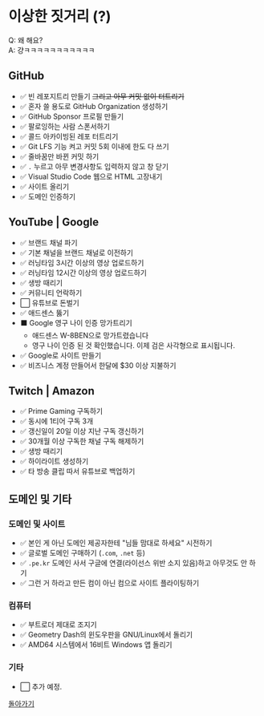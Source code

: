 # 이상한 짓거리 (?)
Q: 왜 해요?  
A: 걍ㅋㅋㅋㅋㅋㅋㅋㅋㅋㅋㅋ

## GitHub
- ✅ 빈 레포지트리 만들기 ~~그리고 아무 커밋 없이 터트리기~~
- ✅ 혼자 쓸 용도로 GitHub Organization 생성하기
- ✅ GitHub Sponsor 프로필 만들기
- ✅ 팔로잉하는 사람 스폰서하기
- ✅ 콜드 아카이빙된 레포 터트리기
- ✅ Git LFS 기능 켜고 커밋 5회 이내에 한도 다 쓰기
- ✅ 줄바꿈만 바뀐 커밋 하기
- ✅ `.` 누르고 아무 변경사항도 입력하지 않고 창 닫기
- ✅ Visual Studio Code 웹으로 HTML 고장내기
- ✅ 사이트 올리기
- ✅ 도메인 인증하기

## YouTube | Google
- ✅ 브랜드 채널 파기
- ✅ 기본 채널을 브랜드 채널로 이전하기
- ✅ 러닝타임 3시간 이상의 영상 업로드하기
- ✅ 러닝타임 12시간 이상의 영상 업로드하기
- ✅ 생방 때리기
- ✅ 커뮤니티 언락하기
- ⬜ 유튜브로 돈벌기
- ✅ 애드센스 뚫기
- ⬛ Google 영구 나이 인증 망가트리기
  + 애드센스 W-8BEN으로 망가트렸습니다
  + 영구 나이 인증 된 것 확인했습니다. 이제 검은 사각형으로 표시됩니다.
- ✅ Google로 사이트 만들기
- ✅ 비즈니스 계정 만들어서 한달에 $30 이상 지불하기

## Twitch | Amazon
- ✅ Prime Gaming 구독하기
- ✅ 동시에 1티어 구독 3개
- ✅ 갱신일이 20일 이상 지난 구독 갱신하기
- ✅ 30개월 이상 구독한 채널 구독 해제하기
- ✅ 생방 때리기
- ✅ 하이라이트 생성하기
- ✅ 타 방송 클립 따서 유튜브로 백업하기

## 도메인 및 기타

### 도메인 및 사이트
- ✅ 본인 게 아닌 도메인 제공자한테 "님들 맘대로 하세요" 시전하기
- ✅ 글로벌 도메인 구매하기 (`.com`, `.net` 등)
- ✅ `.pe.kr` 도메인 사서 구글에 연결(라이선스 위반 소지 있음)하고 아무것도 안 하기
- ✅ 그런 거 하라고 만든 컴이 아닌 컴으로 사이트 플라이팅하기

### 컴퓨터
- ✅ 부트로더 제대로 조지기
- ✅ Geometry Dash의 윈도우판을 GNU/Linux에서 돌리기
- ✅ AMD64 시스템에서 16비트 Windows 앱 돌리기

### 기타
- ⬜ 추가 예정.

[돌아가기](../)